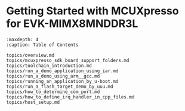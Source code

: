 # Getting Started with MCUXpresso for EVK-MIMX8MNDDR3L


```{tocTree}
:maxdepth: 4
:caption: Table of Contents

topics/overview.md
topics/mcuxpresso_sdk_board_support_folders.md
topics/toolchain_introduction.md
topics/run_a_demo_application_using_iar.md
topics/run_a_demo_using_arm__gcc.md
topics/running_an_application_by_u-boot.md
topics/run_a_flash_target_demo_by_uuu.md
topics/how_to_determine_com_port.md
topics/how_to_define_irq_handler_in_cpp_files.md
topics/host_setup.md
```